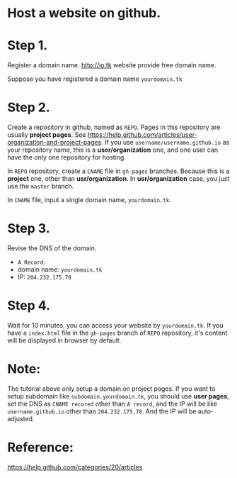 Host a website on github.
========



Step 1.
=======
Register a domain name. http://io.tk website provide free domain name.

Suppose you have registered a domain name `yourdomain.tk`


Step 2. 
=======
Create a repository in github, named as `REPO`. Pages in this repository are usually  **project pages**. See https://help.github.com/articles/user-organization-and-project-pages. If you use `username/username.github.io` as your repository name, this is a **user/organization** one, and one user can have the only one repository for hosting.

In `REPO` repository, create a `CNAME` file in `gh-pages` branches. Because this is a **project** one, other than **usr/organization**. In **usr/organization** case, you just use the `master` branch.

In `CNAME` file, input a single domain name, `yourdomain.tk`.

Step 3.
=======
Revise the DNS of the domain.
  * `A Record`: 
  * domain name: `yourdomain.tk`
  * IP:        `204.232.175.78`

Step 4.
=======
Wait for 10 minutes, you can access your website by `yourdomain.tk`. If you have a `index.html` file in the `gh-pages` branch of `REPO` repository, it's content will be displayed in browser by default.

Note:
=======
The tutorial above only setup a domain on project pages. If you want to setup subdomain like `subdomain.yourdomain.tk`, you should use **user pages**, set the DNS as `CNAME recored` other than `A record`, and the IP will be like `username.github.io` other than `204.232.175.78`. And the IP will be auto-adjusted.


Reference:
=======
https://help.github.com/categories/20/articles
